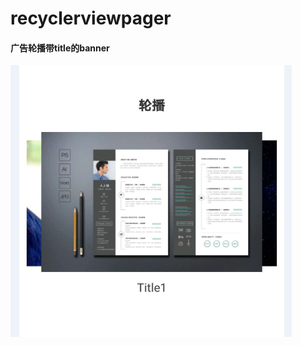 # recyclerviewpager

#### 广告轮播带title的banner

![Image](https://github.com/wenyaw/recyclerviewpager/blob/master/image/demo.png)
